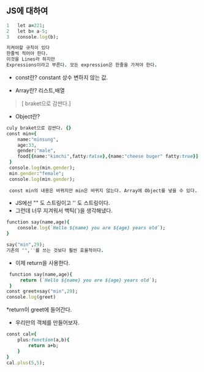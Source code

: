 ## JS에 대하여
```ruby
1   let a=221;
2   let b= a-5;
3   console.log(b);

지켜야할 규칙이 있다 
한줄씩 적어야 한다.
이것을 Lines라 하지만
Expressions이라고 부른다. 모든 expression은 한줄을 가져야 한다.
```

* const란? constant 상수 변하지 않는 값.

* Array란? 리스트,배열 
> [ braket으로 감싼다.]
* Object란?
```ruby
culy braket으로 감싼다. {}
const min={
    name:"minsung",
    age:33,
    gender:"male",
    food[{name:"kimchi",fatty:false},{name:"cheese buger" fatty:true}]
 }
 console.log(min.gender);
 min.gender:"female";
 console.log(min.gender);
 
 const min의 내용은 바뀌지만 min은 바뀌지 않는다. Array에 Object를 넣을 수 있다.
 ```

 * JS에선 "" 도 스트링이고 '' 도 스트링이다.
 * 그런데 너무 지겨워서 백틱(`)을 생각해냈다.
 ```ruby
 function say(name,age){
     console.log(`Hello ${name} you are ${age} years old`);
 }

say("min",29);
기존의 "",''를 쓰는 것보다 훨씬 효율적이다.
```

* 이제 return을 사용한다.
```ruby
 function say(name,age){
     return (`Hello ${name} you are ${age} years old`);
 }
const greet=say("min",29);
console.log(greet)
```
*return이 greet에 들어간다.

* 우리만의 객체를 만들어보자.
```ruby
const cal={
    plus:function(a,b){
        return a+b;
    }
}
cal.plus(5,5);
```

